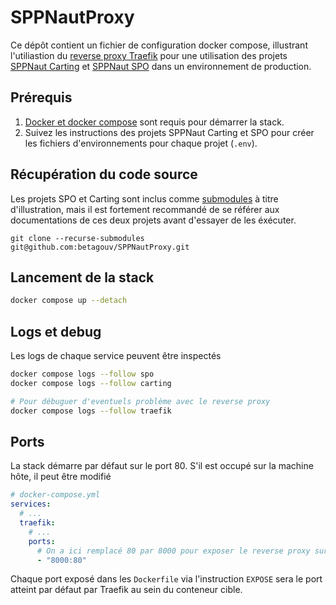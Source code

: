 # SPPNautProxy

Ce dépôt contient un fichier de configuration docker compose, illustrant l'utiliastion du [reverse proxy Traefik](https://doc.traefik.io/traefik/) pour une utilisation des projets [SPPNaut Carting](/SPPNautCarting) et [SPPNaut SPO](/SPPNautSPO) dans un environnement de production.  
  


## Prérequis

1. [Docker et docker compose](https://docs.docker.com) sont requis pour démarrer la stack.  
2. Suivez les instructions des projets SPPNaut Carting et SPO pour créer les fichiers d'environnements pour chaque projet (`.env`).  

## Récupération du code source

Les projets SPO et Carting sont inclus comme [submodules](https://git-scm.com/book/en/v2/Git-Tools-Submodules) à titre d'illustration, mais il est fortement recommandé de se référer aux documentations de ces deux projets avant d'essayer de les éxécuter.  

```
git clone --recurse-submodules git@github.com:betagouv/SPPNautProxy.git
```

## Lancement de la stack

```sh
docker compose up --detach
```

## Logs et debug

Les logs de chaque service peuvent être inspectés

```sh  
docker compose logs --follow spo
docker compose logs --follow carting

# Pour débuguer d'eventuels problème avec le reverse proxy
docker compose logs --follow traefik
```

## Ports

La stack démarre par défaut sur le port 80. S'il est occupé sur la machine hôte, il peut être modifié 
```yml
# docker-compose.yml
services:
  # ...
  traefik:
    # ...
    ports:
      # On a ici remplacé 80 par 8000 pour exposer le reverse proxy sur le port  8000 de la machine hôte.
      - "8000:80"
```
  
Chaque port exposé dans les `Dockerfile` via l'instruction `EXPOSE` sera le port atteint par défaut par Traefik au sein du conteneur cible.
